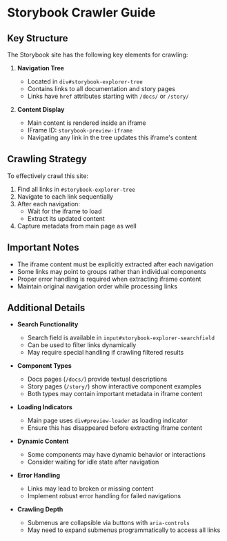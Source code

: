 # Storybook Crawler Guide

## Key Structure

The Storybook site has the following key elements for crawling:

1. **Navigation Tree**
   - Located in `div#storybook-explorer-tree`
   - Contains links to all documentation and story pages
   - Links have `href` attributes starting with `/docs/` or `/story/`

2. **Content Display**
   - Main content is rendered inside an iframe 
   - IFrame ID: `storybook-preview-iframe`
   - Navigating any link in the tree updates this iframe's content

## Crawling Strategy

To effectively crawl this site:

1. Find all links in `#storybook-explorer-tree`
2. Navigate to each link sequentially
3. After each navigation:
   - Wait for the iframe to load
   - Extract its updated content
4. Capture metadata from main page as well

## Important Notes

- The iframe content must be explicitly extracted after each navigation
- Some links may point to groups rather than individual components
- Proper error handling is required when extracting iframe content
- Maintain original navigation order while processing links
## Additional Details

- **Search Functionality**
  - Search field is available in `input#storybook-explorer-searchfield`
  - Can be used to filter links dynamically
  - May require special handling if crawling filtered results

- **Component Types**
  - Docs pages (`/docs/`) provide textual descriptions
  - Story pages (`/story/`) show interactive component examples
  - Both types may contain important metadata in iframe content

- **Loading Indicators**
  - Main page uses `div#preview-loader` as loading indicator
  - Ensure this has disappeared before extracting iframe content

- **Dynamic Content**
  - Some components may have dynamic behavior or interactions
  - Consider waiting for idle state after navigation

- **Error Handling**
  - Links may lead to broken or missing content
  - Implement robust error handling for failed navigations

- **Crawling Depth**
  - Submenus are collapsible via buttons with `aria-controls`
  - May need to expand submenus programmatically to access all links
